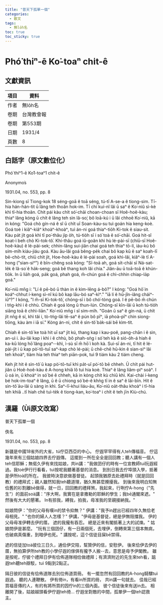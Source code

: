 ```yaml
---
title: "普天下孤單一個"
categories:
  - 散文
tags:
  - 無lo̍h名
toc: true
toc_sticky: true
---
```


# Phó͘ thiⁿ-ē Ko͘-toaⁿ chi̍t-ê

## 文獻資訊

| 項目 | 資料 |
|---|---|
| 作者 | 無lo̍h名 |
| 卷期 | 台灣教會報 |
| 卷期 | 第553期 |
| 日期 | 1931/4 |
| 頁數 | 8 |

## 白話字（原文數位化）

Phó͘ thiⁿ1-ē Ko͘1-toaⁿ1 chi̍t-ê

Anonymo͘s

1931.04, no. 553, pp. 8

Sin-kiong sī Tiong-kok 18 séng-goā ê toā séng, tú-tī A-se-a ê tiong-sim. Tī-hia hán-hán-tit ū lâng teh thoân hok-im. Tī chí kuí-nî lâi ū saⁿ ê Ko͘-niû sì-kè khì tī-hia thoân. Chit pái kàu chi̍t só͘-chāi choan-choan sī Hoê-hoê-kàu; thiaⁿ lâng kóng ū chi̍t ê lâng teh sìn Iâ-so͘; bô loā-kú i ū lâi chhoē Ko͘-niû, kā in kóng: "Goá chò gín-ná ê sî ū chi̍t uī Soan-kàu-su tuì goán hia keng-koè. Goá toè i kiâⁿ-kiâⁿ khoàⁿ-khoàⁿ, tuì án-ni goá thiaⁿ-tio̍h Ki-tok ê siau-sit. Kàu pa̍t ji̍t goá khì tī po͘-thâu ji̍p o̍h, tú-tio̍h sī i só͘ toà ê só͘-chāi. Goá hit-sî koat-ì beh chò Ki-tok-tô͘. Khí-thâu goá iû-goân khì hù lé-pài-sī (chiū-sī Hoê-hoê-kàu) ê lé-pài-sek; chhin-lâng sui-jiân chai goá teh thiaⁿ tō-lí, iáu-kú bô sím-mi̍h kiáu-jiáu goá. Kàu āu-lâi goá bêng-pe̍k chai bô kap kū ê saⁿ koah-lī bē-chò-tit, chiū chi̍t ji̍t, Hoe-hoê-kàu ê lé-pài soah, goá khì-lâi, kiâⁿ-lè tī A-hong ("sian-siⁿ") ê bīn-chêng soà kóng: "Sī-toā ah, goá si̍t-chāi sī Ná-sat-le̍k ê Iâ-so͘ ê ha̍k-seng; goá bē thang koh lâi chia." Jiân-āu ū toā-toā ê khún-tio̍k. In ū lia̍h goá, pa̍k goá, phah goá, m̄-chún goá ê chì-chhin chiap-la̍p goá."

Ko͘-niû mn̄g i: "Lí ê pē-bó ū thàn in ê kìm-lēng á-bô?" I kóng: "Goá hō͘ in koáⁿ-chhut í-keng sì-nî kú bô kap lāu-bó saⁿ-kìⁿ." "iā lí ê hū-jîn-iâng cháiⁿ-iūⁿ?" I kóng, "I m̄-sī Ki-tok-tô͘, chóng-sī i bô chó͘-tòng goá. I ê pē-bó m̄ chún i tńg-khì i ê chhù. Chiah ê goá lóng ū thun-lún. Chóng-sī kīn-lâi ū koh tú-tio̍h siāng toā ê chhì-liān." Ko͘-niû mn̄g i sī sím-mi̍h. "Goán ū saⁿ ê gín-ná, ū chi̍t ji̍t nn̄g ê sí, khì tâi i, tò-tńg-lâi tē-saⁿ ê pún bô pīⁿ, iā phoà-pīⁿ chin siong-tiōng, kàu àm i iā sí." Kóng án-ni, chit ê sìn-tô͘ ba̍k-sái bē kìm-tit.

Chiah ê sin-tô͘ ke toà hit uī saⁿ ji̍t kú, thang kap i kau-poê, pang-chān i ê sìn, an-uì i. āu-lâi kap i khì i ê chhù, bô phah-sǹg i só͘ teh kà ê sió-o̍h-á hiah ê ka-kū lóng hō͘ lâng poaⁿ--khì, ì-sù sī m̄ hō͘ i koh kà. Sui-sī án-ni, tī hit ê lé-pài-ji̍t i ū kap pò͘-tō-tuī saⁿ-kap chò lé-pài; ū chē-chē hū-kin ê sian-siⁿ lâi teh khoàⁿ, tiàm hia teh thiaⁿ teh piān-pok, tuì 9 tiám kàu 2 tiám cheng.

Keh ji̍t hit ê sìn-tô͘ ū kap pò͘-tō-tuī khì pa̍t-uī pò͘-tō bē chheh. Ū chi̍t pái hut-jiân ū Hoê-hoê-kàu ê A-hong khiâ lô tuì hia koè. Thiaⁿ ê lâng liâm-piⁿ soàⁿ. I ū oá in, ū khoàⁿ in só͘ bé ê chheh, kā in kóng chi̍t kù chiū khì. Kai-chài í-keng bé hok-im-toaⁿ ê lâng, ū ê ū chiong só͘ bé-ê khǹg tī in ê saⁿ ê lāi-bīn. Hit ê sìn-tô͘ āu-lâi ū sàng in khì. Saⁿ-lī-khui liáu-āu, Ko͘-niû oa̍t-thâu khoàⁿ i tī-hia teh khiā ..tī hiah chē tuì-te̍k ê tiong-kan, ko͘-toaⁿ i chi̍t ê teh jīn Kiù-chú.

## 漢羅（Ùi原文改寫）

普天下孤單一個

佚名

1931.04, no. 553, pp. 8

新疆是中國18省外的大省，tú佇亞西亞的中心。 佇遐罕罕得有人teh傳福音。 佇這幾年來有三個姑娘四界去佇遐傳。 這擺到一所在全全是回回教；聽人講有一個人teh信耶穌；無偌久伊有來找姑娘，共in講："我做囝仔的時有一位宣教師tuì阮遐經過。我toè伊行行看看，tuì按呢我聽著基督的消息。 到別日我去佇埠頭入學，抵著是伊所toà的所在。 我彼時決意欲做基督徒。 起頭我猶原去赴禮拜時（就是回回教）的禮拜式；親人雖然知我teh聽道理，猶久無甚麼攪擾我。 到後來我明白知無佮舊的衫割離bē做得，就一日，回回教的禮拜煞，我起來，行咧佇A-hong（"先生"）的面前soà講："序大啊，我實在是拿撒勒的耶穌的學生；我bē通閣來遮。" 然後有大大的懇著。 In有掠我，縛我，拍我，毋准我的至親接納我。"

姑娘問伊："你的父母有嘆in的禁令抑無？" 伊講："我予in趕出已經四年久無佮老母相見。" "也你的婦人人怎樣？" 伊講，"伊毋是基督徒，總是伊無阻擋我。 伊的父母毋准伊轉去伊的厝。 遮的我攏有吞忍。 總是近來有閣抵著上大的試煉。" 姑娘問伊是甚麼。 "阮有三個囝仔，有一日兩個死，去埋伊，倒轉來第三個本無病，也破病真傷重，到暗伊也死。" 講按呢，這个信徒目屎bē禁得。

遮的信徒加toà彼位三日久，通佮伊交陪，幫贊伊的信，安慰伊。 後來佮伊去伊的厝，無拍算伊所teh教的小學仔遐的傢俱有攏予人搬--去，意思是毋予伊閣教。 雖是按呢，佇彼个禮拜日伊有佮佈道隊相佮做禮拜；有濟濟附近的先生來teh看，踮遐teh聽teh辯駁，tuì 9點到2點正。

隔日彼的信徒有佮佈道隊去別位佈道買冊。 有一擺忽然有回回教的A-hong騎騾tuì遐過。 聽的人連鞭散。 伊有倚in，有看in所買的冊， 共in講一句就去。 佳哉已經買福音傳的人，有的有將所買的囥佇in的三個內面。 彼个信徒後來有送in去。 相離開了後，姑娘越頭看伊佇遐teh徛... 佇遐坐對敵的中間，孤單伊一個teh認救主。
